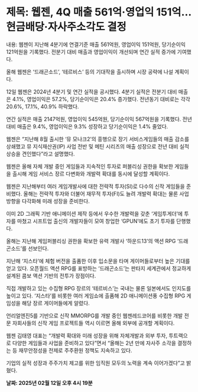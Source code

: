 # **제목: 웹젠, 4Q 매출 561억·영업익 151억…현금배당·자사주소각도 결정**

  내용: 웹젠이 지난해 4분기에 연결기준 매출 561억원, 영업이익 151억원, 당기순이익 121억원을 기록했다. 전분기 대비 매출과 영업이익이 개선되며 연간 실적 증가에 기여했다.

올해 웹젠은 ‘드래곤소드’, ‘테르비스’ 등의 기대작을 출시하며 시장 공략에 나설 계획이다. 

12일 웹젠은 2024년 4분기 및 연간 실적을 공시했다. 4분기 실적은 전분기 대비 매출은 4.1%, 영업이익은 57.2%, 당기순이익은 20.4% 증가했다. 전년동기 대비로는 각각 20.6%, 17.1%, 40.9% 하락했다. 

연간 실적은 매출 2147억원, 영업이익 545억원, 당기순이익 567억원을 기록했다. 전년대비 매출은 9.4%, 영업이익은 9.3% 성장하고 당기순이익은 1.4% 줄었다.

웹젠은 “지난해 8월 출시한 ‘뮤 모나크2’의 흥행으로 장기 서비스게임들의 매출 감소를 상쇄했고 뮤 지식재산권(IP) 사업 전반 및 메틴 시리즈의 매출 성장으로 전년 대비 실적 상승을 견인했다”라고 설명했다.

웹젠은 올해 자체 개발 중인 게임들과 지속적인 투자로 퍼블리싱 권한을 확보한 게임들을 출시해 게임 서비스 장르 다변화와 개발력 확대를 동시에 달성할 계획이다. 

웹젠은 지난해부터 여러 게임개발사에 대한 전략적 투자(SI)로 다수의 신작 게임들을 준비했다. 올해는 전략적 투자와 더불어 재무적 투자(FI)도 늘려 개발력 확대는 물론 사업 방향을 다각화해 미래 성장을 준비한다.

이미 2D 그래픽 기반 애니메이션 제작 등에서 우수한 개발력을 갖춘 ‘게임투게더’에 투자를 마쳤고 시프트업 출신의 개발자들이 모여 창업한 ‘GPUN’에도 초기 투자를 단행했다.

올해는 지난해 게임퍼블리싱 권한을 확보한 유력 개발사 ‘하운드13’의 액션 RPG ‘드래곤소드’를 선보인다. 

지난해 ‘지스타’에 체험 버전을 출품한 이후 입소문을 타며 게이머들로부터 높은 기대를 얻고 있다. 오픈월드 액션 RPG를 표방하는 ‘드래곤소드’는 판타지 세계관에서 정교하게 설계된 콤보 액션 기반의 전투가 장점이다.

직접 개발하고 있는 수집형 RPG 장르의 ‘테르비스’는 국내는 물론 일본에서도 인지도를 높이고 있다. ‘지스타’를 비롯한 여러 게임쇼에 출품해 2D 애니메이션풍 수집형 RPG 게임성을 해당 장르 게이머들에게 알렸다.

언리얼엔진5를 기반으로 신작 MMORPG를 개발 중인 웹젠레드코어를 비롯한 개발 전문 자회사들의 신작 게임 프로젝트들 역시 이르면 올해 외부에 공개할 계획이다.

웹젠 김태영 대표는 “개발력 확대와 미래 성장을 위해 자체개발과 외부 투자, 투트랙으로 다양한 게임들과 사업을 준비하고 있다”면서 “올해는 2년 만에 자사주 소각을 결정하는 등 재무안정성을 전제로 주주환원 정책도 지속하고 있다. 

기업의 실적 성장과 주주가치 제고를 위한 임직원 모두의 노력을 계속 이어가겠다”고 밝혔다.

  **날짜: 2025년 02월 12일 오후 4시 19분**